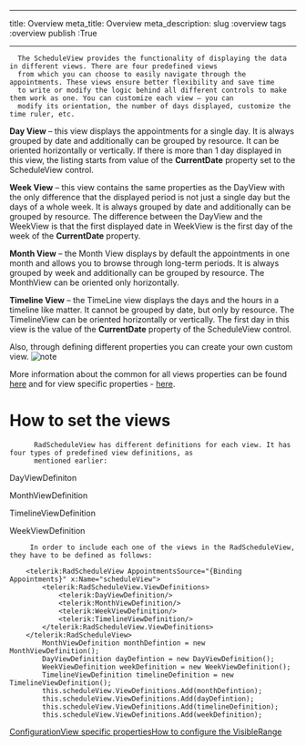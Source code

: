 ___
title: Overview
meta_title: Overview
meta_description: 
slug :overview
tags :overview
publish :True
___



      The ScheduleView provides the functionality of displaying the data in different views. There are four predefined views 
      from which you can choose to easily navigate through the appointments. These views ensure better flexibility and save time 
      to write or modify the logic behind all different controls to make them work as one. You can customize each view – you can 
      modify its orientation, the number of days displayed, customize the time ruler, etc.
      

__Day View__ – this view displays the appointments for a single day. It is always grouped by date and 
  			additionally can be grouped by resource. It can be oriented horizontally or vertically. If there is more than 1 day displayed 
  			in this view, the listing starts from value of the __CurrentDate__ property set to the ScheduleView control.
  			

__Week View__ – this view contains the same properties as the DayView with the only difference 
  			that the displayed period is not just a single day but the days of a whole week. It is always grouped by date 
  			and additionally can be grouped by resource. The difference between the DayView and the WeekView is that the first 
  			displayed date in WeekView is the first day of the week of the __CurrentDate__ property.
  			

__Month View__ – the Month View displays by default the appointments in one month and allows you to browse 
  			through long-term periods. It is always grouped by week and additionally can be grouped by resource. The MonthView can be 
  			oriented only horizontally.
  			

__Timeline View__ – the TimeLine view displays the days and the hours in a 
  			timeline like matter. It cannot be grouped by date, but only by resource. The TimelineView can be oriented horizontally 
  			or vertically. The first day in this view is the value of the __CurrentDate__ property of the ScheduleView control.
      

Also, through defining different properties you can create your own custom view.
    ![note](note.jpg)
    	

More information about the common for all views properties can be found 
      	[here](0973c9f2-dad2-400b-be85-93bdef8c4de0) and for view specific properties - 
      	[here](ba38cb94-0cf5-43e4-95a9-39a3d3536d5b).

# How to set the views


          RadScheduleView has different definitions for each view. It has four types of predefined view definitions, as
          mentioned earlier:
        

DayViewDefiniton

MonthViewDefinition

TimelineViewDefinition

WeekViewDefinition


         In order to include each one of the views in the RadScheduleView, they have to be defined as follows:
        
        <telerik:RadScheduleView AppointmentsSource="{Binding Appointments}" x:Name="scheduleView">
            <telerik:RadScheduleView.ViewDefinitions>
                <telerik:DayViewDefinition/>
                <telerik:MonthViewDefinition/>
                <telerik:WeekViewDefinition/>
                <telerik:TimelineViewDefinition/>
            </telerik:RadScheduleView.ViewDefinitions>
        </telerik:RadScheduleView>
            MonthViewDefinition monthDefintion = new MonthViewDefinition();
            DayViewDefinition dayDefintion = new DayViewDefinition();
            WeekViewDefinition weekDefinition = new WeekViewDefinition();
            TimelineViewDefinition timelineDefinition = new TimelineViewDefinition();
            this.scheduleView.ViewDefinitions.Add(monthDefintion);
            this.scheduleView.ViewDefinitions.Add(dayDefintion);
            this.scheduleView.ViewDefinitions.Add(timelineDefinition);
            this.scheduleView.ViewDefinitions.Add(weekDefinition);
[Configuration](http://radscheduleview-viewdefinitions-configuration.md)[View specific properties](http://radscheduleview-viewdefinitions-specificproperties.md)[How to configure the VisibleRange](http://radscheduleview-features-viewdefinitions-configure-visiblerange.md)

